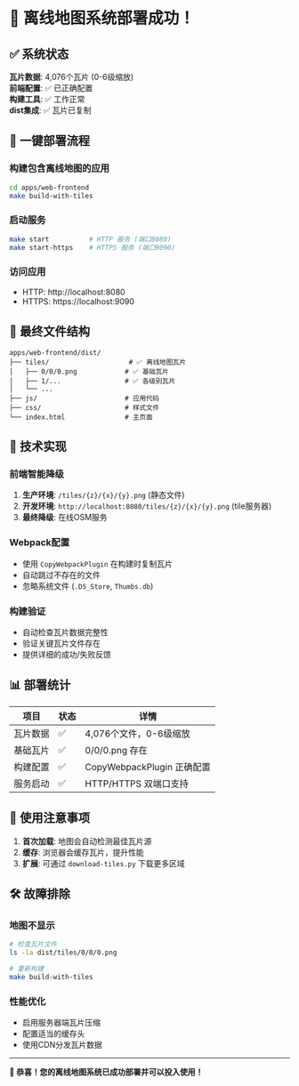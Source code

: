 # 🎉 离线地图系统部署成功！

## ✅ 系统状态

**瓦片数据**: 4,076个瓦片 (0-6级缩放)  
**前端配置**: ✅ 已正确配置  
**构建工具**: ✅ 工作正常  
**dist集成**: ✅ 瓦片已复制

## 🚀 一键部署流程

### 构建包含离线地图的应用
```bash
cd apps/web-frontend
make build-with-tiles
```

### 启动服务
```bash
make start          # HTTP 服务 (端口8080)
make start-https    # HTTPS 服务 (端口9090)
```

### 访问应用
- HTTP: http://localhost:8080
- HTTPS: https://localhost:9090

## 📁 最终文件结构

```
apps/web-frontend/dist/
├── tiles/                    # ✅ 离线地图瓦片
│   ├── 0/0/0.png            # ✅ 基础瓦片
│   ├── 1/...                # ✅ 各级别瓦片
│   └── ...
├── js/                      # 应用代码
├── css/                     # 样式文件
└── index.html               # 主页面
```

## 🔧 技术实现

### 前端智能降级
1. **生产环境**: `/tiles/{z}/{x}/{y}.png` (静态文件)
2. **开发环境**: `http://localhost:8080/tiles/{z}/{x}/{y}.png` (tile服务器)
3. **最终降级**: 在线OSM服务

### Webpack配置
- 使用 `CopyWebpackPlugin` 在构建时复制瓦片
- 自动跳过不存在的文件 
- 忽略系统文件 (`.DS_Store`, `Thumbs.db`)

### 构建验证
- 自动检查瓦片数据完整性
- 验证关键瓦片文件存在
- 提供详细的成功/失败反馈

## 📊 部署统计

| 项目 | 状态 | 详情 |
|------|------|------|
| 瓦片数据 | ✅ | 4,076个文件，0-6级缩放 |
| 基础瓦片 | ✅ | 0/0/0.png 存在 |
| 构建配置 | ✅ | CopyWebpackPlugin 正确配置 |
| 服务启动 | ✅ | HTTP/HTTPS 双端口支持 |

## 🎯 使用注意事项

1. **首次加载**: 地图会自动检测最佳瓦片源
2. **缓存**: 浏览器会缓存瓦片，提升性能
3. **扩展**: 可通过 `download-tiles.py` 下载更多区域

## 🛠️ 故障排除

### 地图不显示
```bash
# 检查瓦片文件
ls -la dist/tiles/0/0/0.png

# 重新构建
make build-with-tiles
```

### 性能优化
- 启用服务器端瓦片压缩
- 配置适当的缓存头
- 使用CDN分发瓦片数据

---

**🎊 恭喜！您的离线地图系统已成功部署并可以投入使用！** 